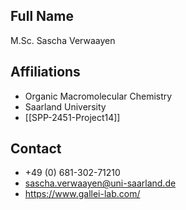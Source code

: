 ## Full Name
M.Sc. Sascha Verwaayen

## Affiliations
- Organic Macromolecular Chemistry
- Saarland University
- [[SPP-2451-Project14]]
## Contact
- +49 (0) 681-302-71210
- sascha.verwaayen@uni-saarland.de
- https://www.gallei-lab.com/
